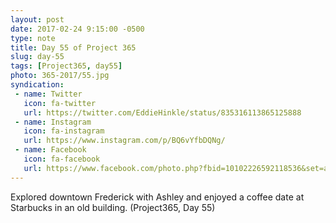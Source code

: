 ```yaml
---
layout: post
date: 2017-02-24 9:15:00 -0500
type: note
title: Day 55 of Project 365
slug: day-55
tags: [Project365, day55]
photo: 365-2017/55.jpg
syndication:
 - name: Twitter
   icon: fa-twitter
   url: https://twitter.com/EddieHinkle/status/835316113865125888
 - name: Instagram
   icon: fa-instagram
   url: https://www.instagram.com/p/BQ6vYfbDQNg/
 - name: Facebook
   icon: fa-facebook
   url: https://www.facebook.com/photo.php?fbid=10102226592118536&set=a.10102131355967546.1073741838.19506647
---
```

Explored downtown Frederick with Ashley and enjoyed a coffee date at Starbucks in an old building. (Project365, Day 55)